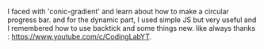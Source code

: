 I faced with 'conic-gradient' and learn about how to make a circular progress bar.
and for the dynamic part, I used simple JS but very useful and I remembered how to use backtick and some things new.
like always thanks : https://www.youtube.com/c/CodingLabYT.